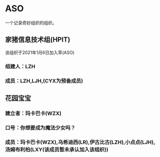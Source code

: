 # ASO
一个记录奇妙组织的组织。
## 家猪信息技术组(HPIT)
该组织于2021年1月6日加入萃(ASO)
### 组建人：LZH
### 成员：LZH,LJH,(CYX为预备成员)
## 花园宝宝
### 建立者：玛卡巴卡(WZX)
### 口号：你想要成为魔法少女吗？
### 成员：玛卡巴卡(WZX),乌希迪西(LR),伊古比古(LZH),小点点(LJH),汤姆布利柏(LXY(该成员暂未承认加入该组织))
